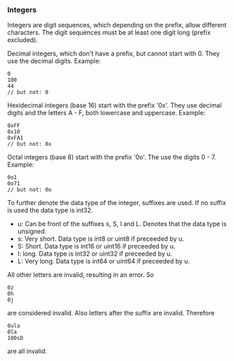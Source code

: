 ### Integers

Integers are digit sequences, which depending on the prefix, allow different
characters. The digit sequences must be at least one digit long (prefix
excluded).

Decimal integers, which don't have a prefix, but cannot start with 0. They use
the decimal digits. Example:

```
0
100
44
// but not: 0
```

Hexidecimal integers (base 16) start with the prefix '0x'. They use decimal
digits and the letters A - F, both lowercase and uppercase. Example:

```
0xFF
0x10
0xFA1
// but not: 0x
```

Octal integers (base 8) start with the prefix '0o'. The use the digits 0 - 7.
Example:

```
0o1
0o71
// but not: 0o
```

To further denote the data type of the integer, suffixes are used. If no suffix
is used the data type is int32.

- u: Can be front of the suffixes s, S, l and L. Denotes that the data type
is unsigned.
- s: Very short. Data type is int8 or uint8 if preceeded by u.
- S: Short. Data type is int16 or uint16 if preceeded by u.
- l: long. Data type is int32 or uint32 if preceeded by u.
- L: Very long. Data type is int64 or uint64 if preceeded by u.

All other letters are invalid, resulting in an error. So

```
0z
0h
0j
```

are considered invalid. Also letters after the suffix are invalid. Therefore

```
0ula
0la
100sD
```

are all invalid.

